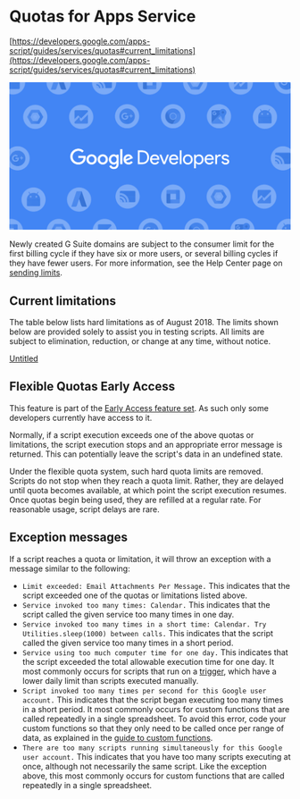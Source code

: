 # Quotas for Apps Service

[https://developers.google.com/apps-script/guides/services/quotas#current_limitations](https://developers.google.com/apps-script/guides/services/quotas#current_limitations)

![devsite-google-blue.png](devsite-google-blue-d004e14b-76cf-4a32-8160-1254681c21fe.png)

Newly created G Suite domains are subject to the consumer limit for the first billing cycle if they have six or more users, or several billing cycles if they have fewer users. For more information, see the Help Center page on [sending limits](https://support.google.com/a/answer/166852).

## Current limitations

The table below lists hard limitations as of August 2018. The limits shown below are provided solely to assist you in testing scripts. All limits are subject to elimination, reduction, or change at any time, without notice.

[Untitled](./Untitled-eb87f56f-aa93-4485-bdc9-25416eca8a7b.csv)

## Flexible Quotas Early Access

This feature is part of the [Early Access feature set](https://developers.google.com/apps-script/guides/apps-script-eap). As such only some developers currently have access to it.

Normally, if a script execution exceeds one of the above quotas or limitations, the script execution stops and an appropriate error message is returned. This can potentially leave the script's data in an undefined state.

Under the flexible quota system, such hard quota limits are removed. Scripts do not stop when they reach a quota limit. Rather, they are delayed until quota becomes available, at which point the script execution resumes. Once quotas begin being used, they are refilled at a regular rate. For reasonable usage, script delays are rare.

## Exception messages

If a script reaches a quota or limitation, it will throw an exception with a message similar to the following:

- `Limit exceeded: Email Attachments Per Message.` This indicates that the script exceeded one of the quotas or limitations listed above.
- `Service invoked too many times: Calendar.` This indicates that the script called the given service too many times in one day.
- `Service invoked too many times in a short time: Calendar. Try
Utilities.sleep(1000) between calls.` This indicates that the script called the given service too many times in a short period.
- `Service using too much computer time for one day.` This indicates that the script exceeded the total allowable execution time for one day. It most commonly occurs for scripts that run on a [trigger](https://developers.google.com/apps-script/understanding_triggers), which have a lower daily limit than scripts executed manually.
- `Script invoked too many times per second for this Google user account.` This indicates that the script began executing too many times in a short period. It most commonly occurs for custom functions that are called repeatedly in a single spreadsheet. To avoid this error, code your custom functions so that they only need to be called once per range of data, as explained in the [guide to custom functions](https://developers.google.com/apps-script/execution_custom_functions).
- `There are too many scripts running simultaneously for this Google user
account.` This indicates that you have too many scripts executing at once, although not necessarily the same script. Like the exception above, this most commonly occurs for custom functions that are called repeatedly in a single spreadsheet.